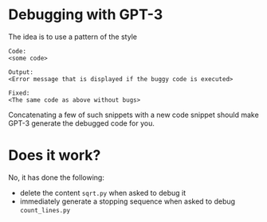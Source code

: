 # Debugging with GPT-3

The idea is to use  a pattern of the style
```
Code:
<some code>

Output:
<Error message that is displayed if the buggy code is executed>

Fixed:
<The same code as above without bugs>
```

Concatenating a few of such snippets with a new code snippet should make GPT-3 generate the debugged code for you.

# Does it work?
No, it has done the following:
- delete the content `sqrt.py` when asked to debug it
- immediately generate a stopping sequence when asked to debug `count_lines.py`
